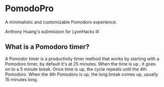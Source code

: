 # PomodoPro
A minimalistic and customizable Pomodoro experience.

Anthony Huang's submission for LyonHacks III

## What is a Pomodoro timer?

A Pomodor timer is a productivity timer method that works by starting with a Pomodoro timer, by default it's at 25 minutes. When the time is up , it goes on to a 5 minute break. Once time is up, the cycle repeats until the 4th Pomodoro. When the 4th Pomodoro is up, the long break comes up, usually 15 minutes long.
